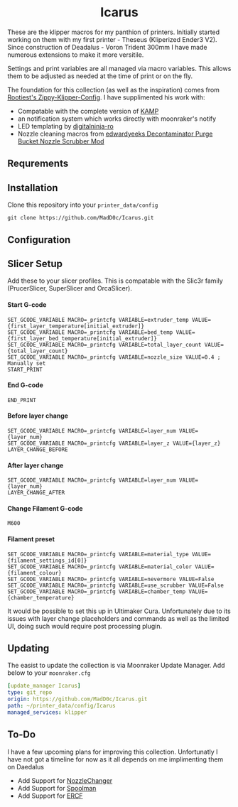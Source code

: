 <h1 align="center">
Icarus
</h1>

These are the klipper macros for my panthion of printers. Initially started working on them with my first printer - Theseus (Kliperized Ender3 V2). Since construction of Deadalus - Voron Trident 300mm I have made numerous extensions to make it more versitile.

Settings and print variables are all managed via macro variables. This allows them to be adjusted as needed at the time of print or on the fly.

The foundation for this collection (as well as the inspiration) comes from [Rootiest's Zippy-Klipper-Config](https://github.com/rootiest/zippy-klipper_config). I have supplimented his work with: 
- Compatable with the complete version of [KAMP](https://github.com/kyleisah/Klipper-Adaptive-Meshing-Purging)
- an notification system which works directly with moonraker's notify
- LED templating by [digitalninja-ro](https://github.com/digitalninja-ro/klipper-neopixel)
- Nozzle cleaning macros from [edwardyeeks Decontaminator Purge Bucket Nozzle Scrubber Mod](https://github.com/VoronDesign/VoronUsers/tree/master/orphaned_mods/printer_mods/edwardyeeks/Decontaminator_Purge_Bucket_%26_Nozzle_Scrubber)

## Requrements

## Installation
Clone this repository into your `printer_data/config`
```
git clone https://github.com/MadD0c/Icarus.git
```
## Configuration

## Slicer Setup
Add these to your slicer profiles. This is compatable with the Slic3r family (PrucerSlicer, SuperSlicer and OrcaSlicer).
#### Start G-code
```
SET_GCODE_VARIABLE MACRO=_printcfg VARIABLE=extruder_temp VALUE={first_layer_temperature[initial_extruder]}
SET_GCODE_VARIABLE MACRO=_printcfg VARIABLE=bed_temp VALUE={first_layer_bed_temperature[initial_extruder]}
SET_GCODE_VARIABLE MACRO=_printcfg VARIABLE=total_layer_count VALUE={total_layer_count}
SET_GCODE_VARIABLE MACRO=_printcfg VARIABLE=nozzle_size VALUE=0.4 ; Manually set 
START_PRINT
```
#### End G-code
```
END_PRINT
```
#### Before layer change
```
SET_GCODE_VARIABLE MACRO=_printcfg VARIABLE=layer_num VALUE={layer_num}
SET_GCODE_VARIABLE MACRO=_printcfg VARIABLE=layer_z VALUE={layer_z}
LAYER_CHANGE_BEFORE
```
#### After layer change
```
SET_GCODE_VARIABLE MACRO=_printcfg VARIABLE=layer_num VALUE={layer_num}
LAYER_CHANGE_AFTER
```
#### Change Filament G-code
```
M600
```
#### Filament preset
```
SET_GCODE_VARIABLE MACRO=_printcfg VARIABLE=material_type VALUE={filament_settings_id[0]}
SET_GCODE_VARIABLE MACRO=_printcfg VARIABLE=material_color VALUE={filament_colour}
SET_GCODE_VARIABLE MACRO=_printcfg VARIABLE=nevermore VALUE=False
SET_GCODE_VARIABLE MACRO=_printcfg VARIABLE=use_scrubber VALUE=False
SET_GCODE_VARIABLE MACRO=_printcfg VARIABLE=chamber_temp VALUE={chamber_temperature}
```
It would be possible to set this up in Ultimaker Cura. Unfortunately due to its issues with layer change placeholders and commands as well as the limited UI, doing such would require post processing plugin.
## Updating
The easist to update the collection is via Moonraker Update Manager. Add below to your `moonraker.cfg`
```yaml
[update_manager Icarus]
type: git_repo
origin: https://github.com/MadD0c/Icarus.git
path: ~/printer_data/config/Icarus
managed_services: klipper
```

## To-Do
I have a few upcoming plans for improving this collection. Unfortunatly I have not got a timeline for now as it all depends on me implimenting them on Daedalus
- Add Support for [NozzleChanger](https://github.com/garethky/change-nozzle-klipper-extra)
- Add Support for [Spoolman](https://github.com/Donkie/Spoolman)
- Add Support for [ERCF](https://github.com/EtteGit/EnragedRabbitProject)